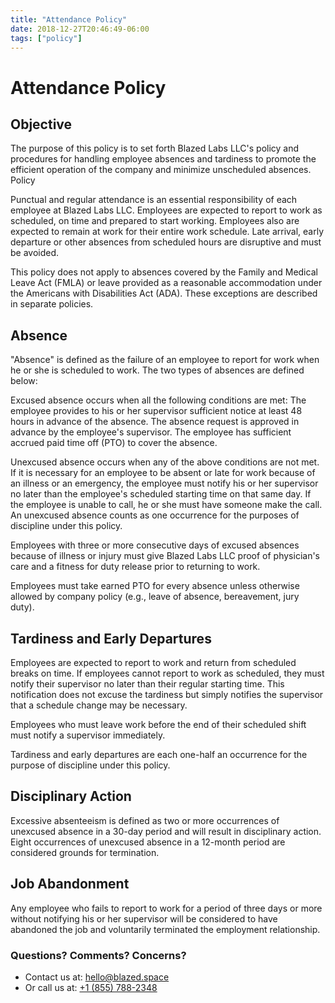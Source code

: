 ```yaml
---
title: "Attendance Policy"
date: 2018-12-27T20:46:49-06:00
tags: ["policy"]
---
```


# Attendance Policy
## Objective

The purpose of this policy is to set forth Blazed Labs LLC's policy and procedures for handling employee absences and tardiness to promote the efficient operation of the company and minimize unscheduled absences. 
Policy

Punctual and regular attendance is an essential responsibility of each employee at Blazed Labs LLC. Employees are expected to report to work as scheduled, on time and prepared to start working. Employees also are expected to remain at work for their entire work schedule. Late arrival, early departure or other absences from scheduled hours are disruptive and must be avoided.

This policy does not apply to absences covered by the Family and Medical Leave Act (FMLA) or leave provided as a reasonable accommodation under the Americans with Disabilities Act (ADA). These exceptions are described in separate policies.

## Absence

"Absence" is defined as the failure of an employee to report for work when he or she is scheduled to work. The two types of absences are defined below:

Excused absence occurs when all the following conditions are met:
The employee provides to his or her supervisor sufficient notice at least 48 hours in advance of the absence.
The absence request is approved in advance by the employee's supervisor.
The employee has sufficient accrued paid time off (PTO) to cover the absence.

Unexcused absence occurs when any of the above conditions are not met. If it is necessary for an employee to be absent or late for work because of an illness or an emergency, the employee must notify his or her supervisor no later than the employee's scheduled starting time on that same day. If the employee is unable to call, he or she must have someone make the call.
An unexcused absence counts as one occurrence for the purposes of discipline under this policy.

Employees with three or more consecutive days of excused absences because of illness or injury must give Blazed Labs LLC proof of physician's care and a fitness for duty release prior to returning to work.

Employees must take earned PTO for every absence unless otherwise allowed by company policy (e.g., leave of absence, bereavement, jury duty).

## Tardiness and Early Departures

Employees are expected to report to work and return from scheduled breaks on time. If employees cannot report to work as scheduled, they must notify their supervisor no later than their regular starting time. This notification does not excuse the tardiness but simply notifies the supervisor that a schedule change may be necessary.

Employees who must leave work before the end of their scheduled shift must notify a supervisor immediately.

Tardiness and early departures are each one-half an occurrence for the purpose of discipline under this policy.

## Disciplinary Action

Excessive absenteeism is defined as two or more occurrences of unexcused absence in a 30-day period and will result in disciplinary action. Eight occurrences of unexcused absence in a 12-month period are considered grounds for termination.

## Job Abandonment

Any employee who fails to report to work for a period of three days or more without notifying his or her supervisor will be considered to have abandoned the job and voluntarily terminated the employment relationship. 

### Questions? Comments? Concerns?
- Contact us at: [hello@blazed.space](mailto:hello@blazed.space)
- Or call us at: [+1 (855) 788-2348](tel:+18557882348)